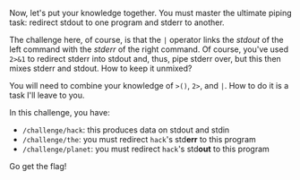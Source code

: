 Now, let's put your knowledge together.
You must master the ultimate piping task: redirect stdout to one program and stderr to another.

The challenge here, of course, is that the `|` operator links the _stdout_ of the left command with the _stderr_ of the right command.
Of course, you've used `2>&1` to redirect stderr into stdout and, thus, pipe stderr over, but this then mixes stderr and stdout.
How to keep it unmixed?

You will need to combine your knowledge of `>()`, `2>`, and `|`.
How to do it is a task I'll leave to you.

In this challenge, you have:

- `/challenge/hack`: this produces data on stdout and stdin
- `/challenge/the`: you must redirect `hack`'s std**err** to this program
- `/challenge/planet`: you must redirect `hack`'s std**out** to this program

Go get the flag!
